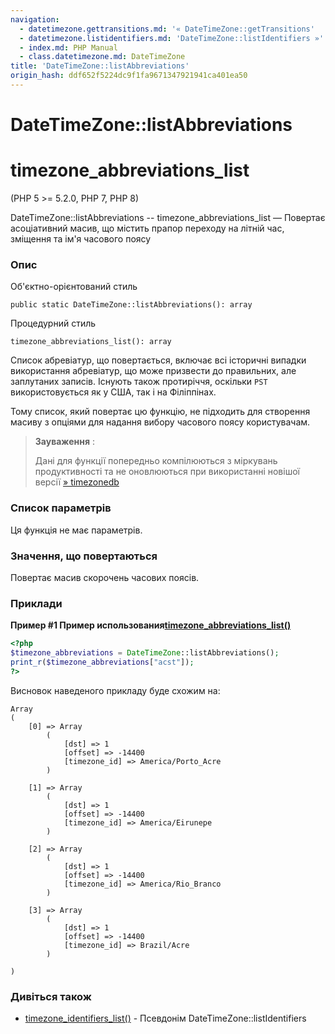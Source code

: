 ```yaml
---
navigation:
  - datetimezone.gettransitions.md: '« DateTimeZone::getTransitions'
  - datetimezone.listidentifiers.md: 'DateTimeZone::listIdentifiers »'
  - index.md: PHP Manual
  - class.datetimezone.md: DateTimeZone
title: 'DateTimeZone::listAbbreviations'
origin_hash: ddf652f5224dc9f1fa9671347921941ca401ea50
---
```

# DateTimeZone::listAbbreviations

# timezone\_abbreviations\_list

(PHP 5 >= 5.2.0, PHP 7, PHP 8)

DateTimeZone::listAbbreviations -- timezone\_abbreviations\_list — Повертає асоціативний масив, що містить прапор переходу на літній час, зміщення та ім'я часового поясу

### Опис

Об'єктно-орієнтований стиль

```methodsynopsis
public static DateTimeZone::listAbbreviations(): array
```

Процедурний стиль

```methodsynopsis
timezone_abbreviations_list(): array
```

Список абревіатур, що повертається, включає всі історичні випадки використання абревіатур, що може призвести до правильних, але заплутаних записів. Існують також протиріччя, оскільки `PST` використовується як у США, так і на Філіппінах.

Тому список, який повертає цю функцію, не підходить для створення масиву з опціями для надання вибору часового поясу користувачам.

> **Зауваження** :
> 
> Дані для функції попередньо компілюються з міркувань продуктивності та не оновлюються при використанні новішої версії [» timezonedb](https://pecl.php.net/package/timezonedb)

### Список параметрів

Ця функція не має параметрів.

### Значення, що повертаються

Повертає масив скорочень часових поясів.

### Приклади

**Пример #1 Пример использования[timezone\_abbreviations\_list()](function.timezone-abbreviations-list.md)**

```php
<?php
$timezone_abbreviations = DateTimeZone::listAbbreviations();
print_r($timezone_abbreviations["acst"]);
?>
```

Висновок наведеного прикладу буде схожим на:

```
Array
(
    [0] => Array
        (
            [dst] => 1
            [offset] => -14400
            [timezone_id] => America/Porto_Acre
        )

    [1] => Array
        (
            [dst] => 1
            [offset] => -14400
            [timezone_id] => America/Eirunepe
        )

    [2] => Array
        (
            [dst] => 1
            [offset] => -14400
            [timezone_id] => America/Rio_Branco
        )

    [3] => Array
        (
            [dst] => 1
            [offset] => -14400
            [timezone_id] => Brazil/Acre
        )

)
```

### Дивіться також

-   [timezone\_identifiers\_list()](function.timezone-identifiers-list.md) \- Псевдонім DateTimeZone::listIdentifiers
